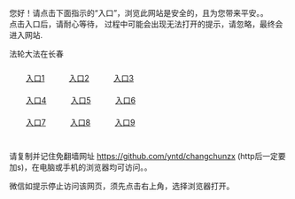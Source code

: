 您好！请点击下面指示的“入口”，浏览此网站是安全的，且为您带来平安。。 <br/>
点击入口后，请耐心等待， 过程中可能会出现无法打开的提示，请忽略，最终会进入网站. </br>

法轮大法在长春<br/>
<div style="padding:10px"><a style="margin:20px" target="_blank" href="https://d2pdqfepw141e9.cloudfront.net/2Qpsp?hwkie" id="ccLink1" rel="nofollow">入口1</a> <a target="_blank" style="margin:20px" href="https://d2c9jv5hqd21bd.cloudfront.net/2Qpsp?hkatrqb" id="ccLink2" rel="nofollow">入口2</a> <a style="margin:20px" target="_blank" href="https://d2sm3m2voe9azp.cloudfront.net/2Qpsp?idbfjs" id="ccLink3" rel="nofollow">入口3</a></div>

<div style="padding:10px" ><a style="margin:20px" target="_blank" href="https://d2pdqfepw141e9.cloudfront.net/2Qpsp?hwkie" id="ccLink4" rel="nofollow">入口4</a> <a style="margin:20px" href="https://d2c9jv5hqd21bd.cloudfront.net/2Qpsp?hkatrqb" target="_blank" id="ccLink5" rel="nofollow">入口5</a> <a style="margin:20px" href="https://d2sm3m2voe9azp.cloudfront.net/2Qpsp?idbfjs" target="_blank" id="ccLink6" rel="nofollow">入口6</a></div>

<div style="padding:10px"><a style="margin:20px" target="_blank" href="https://d2pdqfepw141e9.cloudfront.net/2Qpsp?hwkie" id="ccLink7" rel="nofollow">入口7</a> <a style="margin:20px" href="https://d2c9jv5hqd21bd.cloudfront.net/2Qpsp?hkatrqb" target="_blank" id="ccLink8" rel="nofollow">入口8</a> <a style="margin:20px" target="_blank" href="https://d2sm3m2voe9azp.cloudfront.net/2Qpsp?idbfjs" id="ccLink9" rel="nofollow">入口9</a></div>

<br/>



请复制并记住免翻墙网址 https://github.com/yntd/changchunzx (http后一定要加s)，在电脑或手机的浏览器均可访问。。<br/>

微信如提示停止访问该网页，须先点击右上角，选择浏览器打开。
